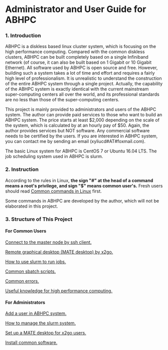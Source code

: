 # Administrator and User Guide for ABHPC

### 1. Introduction

ABHPC is a diskless based linux cluster system, which is focusing on the high performance computing. Compared with the common diskless clusters, ABHPC can be built completely based on a single Infiniband network (of course, it can also be built based on 1 Gigabit or 10 Gigabit Ethernet). All software used by ABHPC is open source and free. However, building such a system takes a lot of time and effort and requires a fairly high level of professionalism. It is unrealistic to understand the construction of the entire ABHPC system through a single project. Actually, the capability of the ABHPC system is exactly identical with the current mainstream super-computing centers all over the world, and its professional standards are no less than those of the super-computing centers.

This project is mainly provided to administrators and users of the ABHPC system. The author can provide paid services to those who want to build an ABHPC system. The price starts at least $2,000 depending on the scale of the system, which is calculated by at an hourly pay of $50. Again, the author provides services but NOT software. Any commercial software needs to be certified by the users. If you are interested in ABHPC system, you can contact me by sending an email (xyliucd#AT#foxmail.com).

The basic Linux system for ABHPC is CentOS 7 or Ubuntu 16.04 LTS. The job scheduling system used in ABHPC is slurm.

### 2. Instruction

According to the rules in Linux, **the sign "#" at the head of a command means a root's privilege, and sign "$" means common user's.** Fresh users should read [Common commands in Linux](User/Linux_commands.md) first.

Some commands in ABHPC are developed by the author, which will not be elaborated in this project.

### 3. Structure of This Project

#### For Common Users

[Connect to the master node by ssh client.](User/ssh_client.md)

[Remote graphical desktop (MATE desktop) by x2go.](User/x2go.md)

[How to use slurm to run jobs.](User/slurm_user.md)

[Common sbatch scripts.](User/slurm_script)

[Common errors.](User/errors.md)

[Useful knowledge for high performance computing.](User/knowledge.md)

#### For Administrators

[Add a user in ABHPC system.](Admin/add_user.md)

[How to manage the slurm system.](Admin/manage_slurm.md)

[Set up a MATE desktop for x2go users.](Admin/x2go_server.md)

[Install common software.](Install_software)
